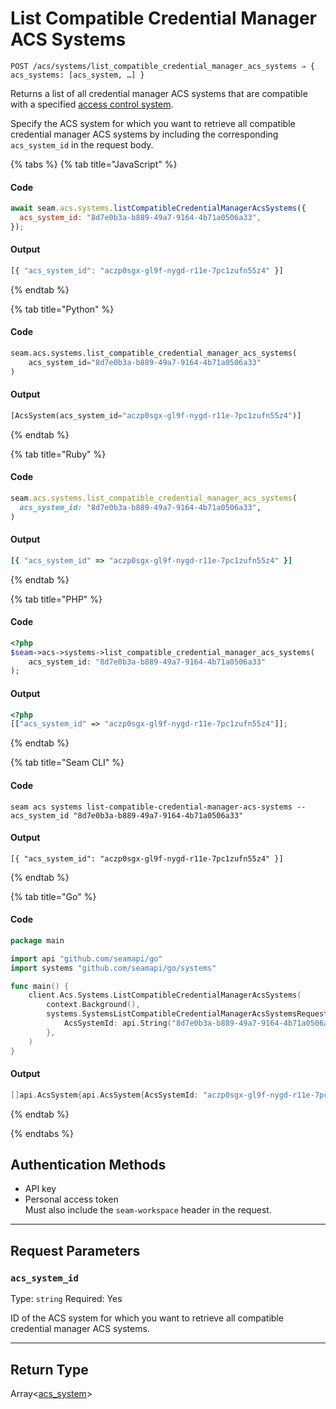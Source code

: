 # List Compatible Credential Manager ACS Systems

```
POST /acs/systems/list_compatible_credential_manager_acs_systems ⇒ { acs_systems: [acs_system, …] }
```

Returns a list of all credential manager ACS systems that are compatible with a specified
[access control system](https://docs.seam.co/latest/capability-guides/access-systems).

Specify the ACS system for which you want to retrieve all compatible credential manager ACS
systems by including the corresponding `acs_system_id` in the request body.

{% tabs %}
{% tab title="JavaScript" %}
#### Code

```javascript
await seam.acs.systems.listCompatibleCredentialManagerAcsSystems({
  acs_system_id: "8d7e0b3a-b889-49a7-9164-4b71a0506a33",
});
```

#### Output

```javascript
[{ "acs_system_id": "aczp0sgx-gl9f-nygd-r11e-7pc1zufn55z4" }]
```
{% endtab %}

{% tab title="Python" %}
#### Code

```python
seam.acs.systems.list_compatible_credential_manager_acs_systems(
    acs_system_id="8d7e0b3a-b889-49a7-9164-4b71a0506a33"
)
```

#### Output

```python
[AcsSystem(acs_system_id="aczp0sgx-gl9f-nygd-r11e-7pc1zufn55z4")]
```
{% endtab %}

{% tab title="Ruby" %}
#### Code

```ruby
seam.acs.systems.list_compatible_credential_manager_acs_systems(
  acs_system_id: "8d7e0b3a-b889-49a7-9164-4b71a0506a33",
)
```

#### Output

```ruby
[{ "acs_system_id" => "aczp0sgx-gl9f-nygd-r11e-7pc1zufn55z4" }]
```
{% endtab %}

{% tab title="PHP" %}
#### Code

```php
<?php
$seam->acs->systems->list_compatible_credential_manager_acs_systems(
    acs_system_id: "8d7e0b3a-b889-49a7-9164-4b71a0506a33"
);
```

#### Output

```php
<?php
[["acs_system_id" => "aczp0sgx-gl9f-nygd-r11e-7pc1zufn55z4"]];
```
{% endtab %}

{% tab title="Seam CLI" %}
#### Code

```seam_cli
seam acs systems list-compatible-credential-manager-acs-systems --acs_system_id "8d7e0b3a-b889-49a7-9164-4b71a0506a33"
```

#### Output

```seam_cli
[{ "acs_system_id": "aczp0sgx-gl9f-nygd-r11e-7pc1zufn55z4" }]
```
{% endtab %}

{% tab title="Go" %}
#### Code

```go
package main

import api "github.com/seamapi/go"
import systems "github.com/seamapi/go/systems"

func main() {
	client.Acs.Systems.ListCompatibleCredentialManagerAcsSystems(
		context.Background(),
		systems.SystemsListCompatibleCredentialManagerAcsSystemsRequest{
			AcsSystemId: api.String("8d7e0b3a-b889-49a7-9164-4b71a0506a33"),
		},
	)
}
```

#### Output

```go
[]api.AcsSystem{api.AcsSystem{AcsSystemId: "aczp0sgx-gl9f-nygd-r11e-7pc1zufn55z4"}}
```
{% endtab %}

{% endtabs %}

## Authentication Methods

- API key
- Personal access token
  <br>Must also include the `seam-workspace` header in the request.

---

## Request Parameters

### `acs_system_id`

Type: `string`
Required: Yes

ID of the ACS system for which you want to retrieve all compatible credential manager ACS systems.

---


## Return Type

Array<[acs\_system](./)>
